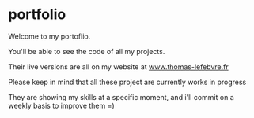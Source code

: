 # portfolio

Welcome to my portoflio. 

You'll be able to see the code of all my projects.

Their live versions are all on my website at www.thomas-lefebvre.fr

Please keep in mind that all these project are currently works in progress

They are showing my skills at a specific moment, and i'll commit on a weekly basis to improve them =)
